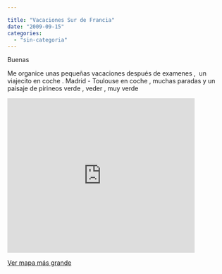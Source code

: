 ```yaml
---

title: "Vacaciones Sur de Francia"
date: "2009-09-15"
categories: 
  - "sin-categoria"
---
```


Buenas

Me organice unas pequeñas vacaciones después de examenes ,  un viajecito en coche . Madrid - Toulouse en coche , muchas paradas y un paisaje de pirineos verde , veder , muy verde

<iframe width="425" height="350" frameborder="0" scrolling="no" marginheight="0" marginwidth="0" src="https://maps.google.es/maps?f=d&amp;source=s_d&amp;saddr=Madrid&amp;daddr=Plaza+del+Pilar,+Plaza+de+Nuestra+Se%C3%B1ora+del+Pilar,+50003,+Zaragoza+to:Avenida+Doctor+Artero+31,+22004+Huesca+(Coso+Real)+to:N-240+to:Ainsa+to:Mipanas+to:Toulouse,+Francia&amp;hl=es&amp;geocode=%3B%3BFfASgwIdxaX5_yE7e_fI5AyRoA%3BFRyRggIdOlD9_w%3B%3B%3B&amp;mra=ls&amp;via=3&amp;sll=42.203599,0.214577&amp;sspn=0.125888,0.308647&amp;ie=UTF8&amp;ll=42.012495,-1.130215&amp;spn=3.19593,5.14633&amp;output=embed"></iframe>

  
[Ver mapa más grande](https://maps.google.es/maps?f=d&source=embed&saddr=Madrid&daddr=Plaza+del+Pilar,+Plaza+de+Nuestra+Se%C3%B1ora+del+Pilar,+50003,+Zaragoza+to:Avenida+Doctor+Artero+31,+22004+Huesca+(Coso+Real)+to:N-240+to:Ainsa+to:Mipanas+to:Toulouse,+Francia&hl=es&geocode=%3B%3BFfASgwIdxaX5_yE7e_fI5AyRoA%3BFRyRggIdOlD9_w%3B%3B%3B&mra=ls&via=3&sll=42.203599,0.214577&sspn=0.125888,0.308647&ie=UTF8&ll=42.012495,-1.130215&spn=3.19593,5.14633)
